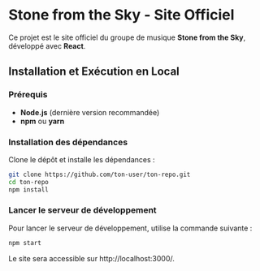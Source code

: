 # Stone from the Sky - Site Officiel

Ce projet est le site officiel du groupe de musique **Stone from the Sky**, développé avec **React**.

## Installation et Exécution en Local

### Prérequis
- **Node.js** (dernière version recommandée)
- **npm** ou **yarn**

### Installation des dépendances
Clone le dépôt et installe les dépendances :

```sh
git clone https://github.com/ton-user/ton-repo.git
cd ton-repo
npm install
```
### Lancer le serveur de développement

Pour lancer le serveur de développement, utilise la commande suivante :

```sh
npm start
```
Le site sera accessible sur http://localhost:3000/.
